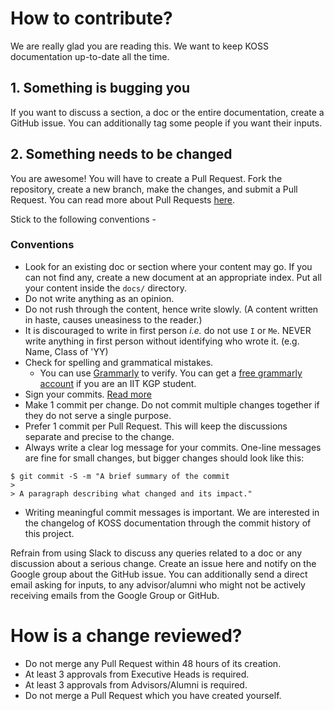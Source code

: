 # How to contribute?

We are really glad you are reading this. We want to keep KOSS documentation up-to-date all the time.

## 1. Something is bugging you

If you want to discuss a section, a doc or the entire documentation, create a GitHub issue. You can additionally tag some people if you want their inputs.

## 2. Something needs to be changed

You are awesome! You will have to create a Pull Request. Fork the repository, create a new branch, make the changes, and submit a Pull Request. You can read more about Pull Requests [here](https://help.github.com/pull-requests/).

Stick to the following conventions -

### Conventions
- Look for an existing doc or section where your content may go. If you can not find any, create a new document at an appropriate index. Put all your content inside the `docs/` directory.
- Do not write anything as an opinion.
- Do not rush through the content, hence write slowly. (A content written in haste, causes uneasiness to the reader.)
- It is discouraged to write in first person *i.e.* do not use `I` or `Me`. NEVER write anything in first person without identifying who wrote it. (e.g. Name, Class of 'YY)
- Check for spelling and grammatical mistakes.
  - You can use [Grammarly](https://app.grammarly.com/) to verify. You can get a [free grammarly account](https://wiki.metakgp.org/w/How_to_get_free_Grammarly_premium_account) if you are an IIT KGP student.
- Sign your commits. [Read more](https://help.github.com/articles/signing-commits/)
- Make 1 commit per change. Do not commit multiple changes together if they do not serve a single purpose.
- Prefer 1 commit per Pull Request. This will keep the discussions separate and precise to the change.
- Always write a clear log message for your commits. One-line messages are fine for small changes, but bigger changes should look like this:
```
$ git commit -S -m "A brief summary of the commit
>
> A paragraph describing what changed and its impact."
```
- Writing meaningful commit messages is important. We are interested in the changelog of KOSS documentation through the commit history of this project.

Refrain from using Slack to discuss any queries related to a doc or any discussion about a serious change. Create an issue here and notify on the Google group about the GitHub issue. You can additionally send a direct email asking for inputs, to any advisor/alumni who might not be actively receiving emails from the Google Group or GitHub.


# How is a change reviewed?

- Do not merge any Pull Request within 48 hours of its creation.
- At least 3 approvals from Executive Heads is required.
- At least 3 approvals from Advisors/Alumni is required.
- Do not merge a Pull Request which you have created yourself.
